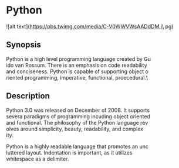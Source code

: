 # Python
![alt text](https://pbs.twimg.com/media/C-V0WWVWsAADdDM.j\
pg)
## Synopsis
Python is a high level programming language created by Gu\
ido van Rossum. There is an emphasis on code readability \
and conciseness. Python is capable of supporting object o\
riented programming, imperative, functional, proecedural.\


## Description
Python 3.0 was released on December of 2008. It supports \
severa paradigms of programming incuding object oriented \
and functional. The philosophy of the Python language rev\
olves around simplicity, beauty, readability, and complex\
ity.

Python is a highly readable language that promotes an unc\
luttered layout. Indentation is important, as it utilizes\
 whitespace as a delimiter.
